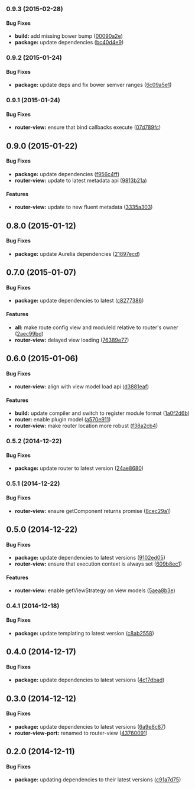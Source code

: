 ### 0.9.3 (2015-02-28)


#### Bug Fixes

* **build:** add missing bower bump ([00090a2e](http://github.com/aurelia/templating-router/commit/00090a2e4e95f2504617a9df48a380cb7b86314a))
* **package:** update dependencies ([bc40d4e9](http://github.com/aurelia/templating-router/commit/bc40d4e99f72c6f50ab97d83be8bd43e7d3a0e9a))


### 0.9.2 (2015-01-24)


#### Bug Fixes

* **package:** update deps and fix bower semver ranges ([6c09a5e1](http://github.com/aurelia/templating-router/commit/6c09a5e16672fff67d23a578c4d3c2d4fd348ed0))


### 0.9.1 (2015-01-24)


#### Bug Fixes

* **router-view:** ensure that bind callbacks execute ([07d789fc](http://github.com/aurelia/templating-router/commit/07d789fc4820498218d22c478dff73769a68d940))


## 0.9.0 (2015-01-22)


#### Bug Fixes

* **package:** update dependencies ([f956c4ff](http://github.com/aurelia/templating-router/commit/f956c4ff85900c7e2c323d18b161a8ae74fa2dbb))
* **router-view:** update to latest metadata api ([9813b21a](http://github.com/aurelia/templating-router/commit/9813b21a71b8d4c301625724a9e2ec203c78ab00))


#### Features

* **router-view:** update to new fluent metadata ([3335a303](http://github.com/aurelia/templating-router/commit/3335a3030f24c41357a28bcf4995c5a0556acbca))


## 0.8.0 (2015-01-12)


#### Bug Fixes

* **package:** update Aurelia dependencies ([21897ecd](http://github.com/aurelia/templating-router/commit/21897ecd693d32eeea48e1a14c28821575226adb))


## 0.7.0 (2015-01-07)


#### Bug Fixes

* **package:** update dependencies to latest ([c8277386](http://github.com/aurelia/templating-router/commit/c827738699d940293461bb5ae0d04edf8e1bdcb1))


#### Features

* **all:** make route config view and moduleId relative to router's owner ([2aec99bd](http://github.com/aurelia/templating-router/commit/2aec99bd33e125231a6aebf47f18983aac6f3fea))
* **router-view:** delayed view loading ([76389e77](http://github.com/aurelia/templating-router/commit/76389e776e3db94dc916c6f878259b10a4c4b46b))


## 0.6.0 (2015-01-06)


#### Bug Fixes

* **router-view:** align with view model load api ([d3881eaf](http://github.com/aurelia/templating-router/commit/d3881eaf5411c1f7e1f209a13911913d2d47ac75))


#### Features

* **build:** update compiler and switch to register module format ([1a0f2d6b](http://github.com/aurelia/templating-router/commit/1a0f2d6b5fe867dfecbdce4f67fa342450020e04))
* **router:** enable plugin model ([a570e911](http://github.com/aurelia/templating-router/commit/a570e911d43b4fb92138b06b9b346ca66e13c03c))
* **router-view:** make router location more robust ([f38a2cb4](http://github.com/aurelia/templating-router/commit/f38a2cb40ab40679f3a25172d41db79df9988d2d))


### 0.5.2 (2014-12-22)


#### Bug Fixes

* **package:** update router to latest version ([24ae8680](http://github.com/aurelia/templating-router/commit/24ae86806cc042d3f73082d6c425fd4e1b82283e))


### 0.5.1 (2014-12-22)


#### Bug Fixes

* **router-view:** ensure getComponent returns promise ([8cec29a1](http://github.com/aurelia/templating-router/commit/8cec29a17b5b896cae8aa93842216437ff88f6b0))


## 0.5.0 (2014-12-22)


#### Bug Fixes

* **package:** update dependencies to latest versions ([9102ed05](http://github.com/aurelia/templating-router/commit/9102ed05892dc23859bc8f6129b27e87d8c30d39))
* **router-view:** ensure that execution context is always set ([609b8ec1](http://github.com/aurelia/templating-router/commit/609b8ec170054417e58944a6dd3341c38e9fb947))


#### Features

* **router-view:** enable getViewStrategy on view models ([5aea8b3e](http://github.com/aurelia/templating-router/commit/5aea8b3eb0ede9c08fe728299a95689c503b32e3))


### 0.4.1 (2014-12-18)


#### Bug Fixes

* **package:** update templating to latest version ([c8ab2558](http://github.com/aurelia/templating-router/commit/c8ab25581f1f0e82e85083ad313efe8322f15fdf))


## 0.4.0 (2014-12-17)


#### Bug Fixes

* **package:** update dependencies to latest versions ([4c17dbad](http://github.com/aurelia/templating-router/commit/4c17dbada6fae62ada689b2332801d1ae01d1391))


## 0.3.0 (2014-12-12)


#### Bug Fixes

* **package:** update dependencies to latest versions ([6a9e8c87](http://github.com/aurelia/templating-router/commit/6a9e8c873d146ce5161c30cf2b632832b658f6b3))
* **router-view-port:** renamed to router-view ([43760091](http://github.com/aurelia/templating-router/commit/43760091169d7dceab51f65f62abd52acbfacdae))


## 0.2.0 (2014-12-11)


#### Bug Fixes

* **package:** updating dependencies to their latest versions ([c91a7d75](http://github.com/aurelia/templating-router/commit/c91a7d7523b4dc4da1fae089c436eee579000c2e))

